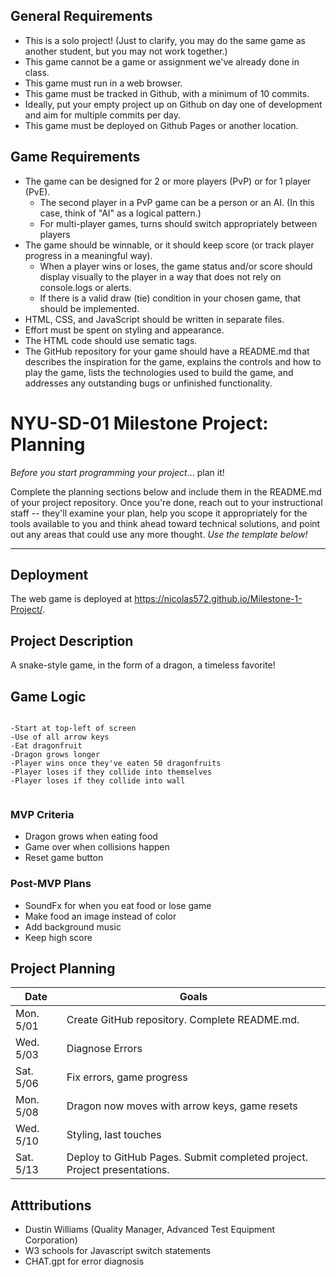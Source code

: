 ## General Requirements

- This is a solo project! (Just to clarify, you may do the same game as another student, but you may not work together.)
- This game cannot be a game or assignment we've already done in class.
- This game must run in a web browser.
- This game must be tracked in Github, with a minimum of 10 commits.
- Ideally, put your empty project up on Github on day one of development and aim for multiple commits per day.
- This game must be deployed on Github Pages or another location.

## Game Requirements

- The game can be designed for 2 or more players (PvP) or for 1 player (PvE).
  - The second player in a PvP game can be a person or an AI. (In this case, think of "AI" as a logical pattern.)
  - For multi-player games, turns should switch appropriately between players
- The game should be winnable, or it should keep score (or track player progress in a meaningful way).
  - When a player wins or loses, the game status and/or score should display visually to the player in a way that does not rely on console.logs or alerts.
  - If there is a valid draw (tie) condition in your chosen game, that should be implemented.
- HTML, CSS, and JavaScript should be written in separate files.
- Effort must be spent on styling and appearance.
- The HTML code should use sematic tags.
- The GitHub repository for your game should have a README.md that describes the inspiration for the game, explains the controls and how to play the game, lists the technologies used to build the game, and addresses any outstanding bugs or unfinished functionality.

# NYU-SD-01 Milestone Project: Planning

_Before you start programming your project_... plan it!

Complete the planning sections below and include them in the README.md of your project repository. Once you're done, reach out to your instructional staff -- they'll examine your plan, help you scope it appropriately for the tools available to you and think ahead toward technical solutions, and point out any areas that could use any more thought. _Use the template below!_

--------

## Deployment

The web game is deployed at <https://nicolas572.github.io/Milestone-1-Project/>.


## Project Description

A snake-style game, in the form of a dragon, a timeless favorite!


## Game Logic

```

-Start at top-left of screen
-Use of all arrow keys
-Eat dragonfruit
-Dragon grows longer
-Player wins once they've eaten 50 dragonfruits
-Player loses if they collide into themselves
-Player loses if they collide into wall


```

### MVP Criteria

- Dragon grows when eating food
- Game over when collisions happen
- Reset game button


### Post-MVP Plans

- SoundFx for when you eat food or lose game
- Make food an image instead of color
- Add background music
- Keep high score

## Project Planning

| Date | Goals |
| ---- | ----- |
| Mon. 5/01 | Create GitHub repository. Complete README.md. |
| Wed. 5/03 | Diagnose Errors |
| Sat. 5/06 | Fix errors, game progress |
| Mon. 5/08 | Dragon now moves with arrow keys, game resets |
| Wed. 5/10 | Styling, last touches |
| Sat. 5/13 | Deploy to GitHub Pages. Submit completed project. Project presentations. |

## Atttributions

- Dustin Williams (Quality Manager, Advanced Test Equipment Corporation)
- W3 schools for Javascript switch statements
- CHAT.gpt for error diagnosis

